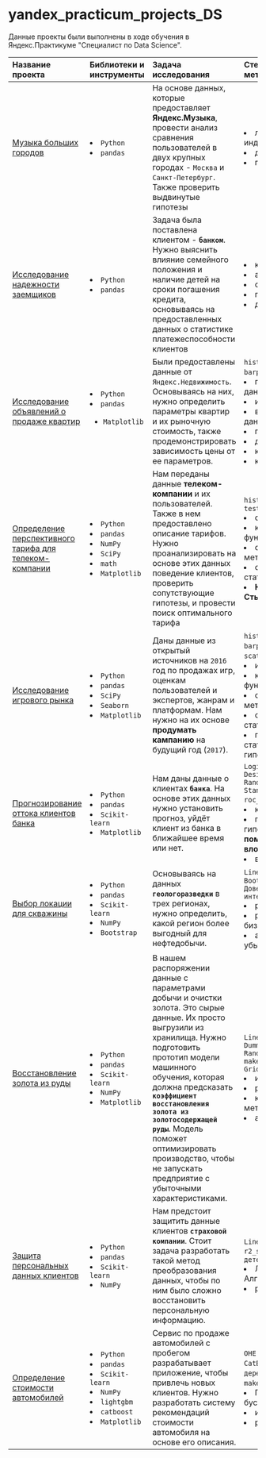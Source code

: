 # yandex_practicum_projects_DS

Данные проекты были выполнены в ходе обучения в Яндекс.Практикуме "Специалист по Data Science".

| Название проекта | Библиотеки и инструменты | Задача исследования | Стек и ключевые методы проекта |
| :---------------------- | :----------------------- | :---------------------- | :--------------------- |
| [Музыка больших городов](https://github.com/Menduone/yandex_practicum_projects_DS/tree/main/big_city_music) |<li>`Python`</li><li>`pandas`| На основе данных, которые предоставляет **Яндекс.Музыка**, провести анализ сравнения пользователей в двух крупных городах - `Москва` и `Санкт-Петербург`. Также проверить выдвинутые гипотезы|</li><li>логическая индексация, </li><li>дубликаты, </li><li>пропуски|
| [Исследование надежности заемщиков](https://github.com/Menduone/yandex_practicum_projects_DS/tree/main/creditor_reliability_research) |<li>`Python`</li><li>`pandas`| Задача была поставлена клиентом - **`банком`**. Нужно выяснить влияние семейного положения и наличие детей на сроки погашения кредита, основываясь на предоставленных данных о статистике платежеспособности клиентов|</li><li>кластеризация, </li><li>анализ данных, </li><li>обработка данных, </li><li>пропуски, </li><li>дубликаты|
| [Исследование объявлений о продаже квартир](https://github.com/Menduone/yandex_practicum_projects_DS/tree/main/advertisements_of_apartments) |<li>`Python`</li><li>`pandas`</li> <ul><li>`Matplotlib`|Были предоставлены данные от `Яндекс.Недвижимость`. Основываясь на них, нужно определить параметры квартир и их рыночную стоимость, также продемонстрировать зависимость цены от ее параметров.|`histogram`</li> `boxplot`</li> `barplot`</li> `scatterplot`</li><li> предобработка данных, </li><li> исслед. анализ, </li><li>визуализация данных, </li><li>пропуски, </li><li>дубликаты, </li><li>кластеризация, </li><li>кастомные функци|
| [Определение перспективного тарифа для телеком-компании](https://github.com/Menduone/yandex_practicum_projects_DS/tree/main/research_best_tariff_for_company) |<li>`Python`</li><li>`pandas`</li><li>`NumPy`</li><li>`SciPy`</li><li>`math`<li>`Matplotlib`|Нам переданы данные **телеком-компании** и их пользователей. Также в нем предоставлено описание тарифов. Нужно проанализировать на основе этих данных поведение клиентов, проверить сопутствующие гипотезы, и провести поиск оптимального тарифа|`histogram` `boxplot`</li> `t-test`</li><li>обработка данных, </li><li>кастомные функции, </li><li>статистические методы, </li><li>описательная статистика, </li><li>**Критерий Стьюдента**|
| [Исследование игрового рынка](https://github.com/Menduone/yandex_practicum_projects_DS/tree/main/research_market_game) | <li>`Python`</li><li>`pandas`</li><li>`SciPy`</li><li>`Seaborn`<li>`Matplotlib`| Даны данные из открытый источников на `2016` год по продажах игр, оценкам пользователей и экспертов, жанрам и платформам. Нам нужно на их основе **продумать кампанию** на будущий год (`2017`).|`histogram`</li> `boxplot`</li> `barplot`</li> `pie plot`</li> `scatterplot`</li> `t-test`</li><li> исслед. анализ, </li><li>кастомные функции, </li><li>статистические методы, </li><li>описательная статистика, </li><li>проверка статистических гипотез|
| [Прогнозирование оттока клиентов банка](https://github.com/Menduone/yandex_practicum_projects_DS/tree/main/customer_bank_churn_predict) | <li>`Python`</li><li>`pandas`</li><li>`Scikit-learn`<li>`Matplotlib` | Нам даны данные о клиентах **`банка`**. На основе этих данных нужно установить прогноз, уйдёт клиент из банка в ближайшее время или нет.| `LogisticRegression`</li> `DesicionTree`</li> `RandomForest`</li> `Standardscaler`</li> `roc_curve`</li> `AUC-ROC`</li> `f1`</li><li> классификация, </li><li>подбор гиперпараметров **с помощью вложенных циклов**, </li><li>выбор модели ML|
| [Выбор локации для скважины](https://github.com/Menduone/yandex_practicum_projects_DS/tree/main/choosing_location_for_well) | <li>`Python`</li><li>`pandas`</li><li>`Scikit-learn`</li><li>`NumPy`</li><li>`Bootstrap` | Основываясь на данных **`геологоразведки`** в трех регионах, нужно определить, какой регион более выгодный для нефтедобычи. | `LinearRegression`</li> `MSE`</li> `Bootstrap`</li> `Доверительный интервал`</li><li> регрессия, </li><li>разработка бизнес-модели, </li><li>анализ прибыли и убытков|
| [Восстановление золота из руды](https://github.com/Menduone/yandex_practicum_projects_DS/tree/main/recovery_gold_from_ore) | <li>`Python`</li><li>`pandas`</li><li>`Scikit-learn`</li><li>`NumPy`<li>`Matplotlib`| В нашем распоряжении данные с параметрами добычи и очистки золота. Это сырые данные. Их просто выгрузили из хранилища. Нужно подготовить прототип модели машинного обучения, которая должна предсказать **`коэффициент восстановления золота из золотосодержащей руды`**. Модель поможет оптимизировать производство, чтобы не запускать предприятие с убыточными характеристиками. | `LinearRegression`</li> `DummyRegressor`</li> `RandomForestRegressor`</li> `make_scorer`</li> `GridSearchCV`</li><li> исслед. анализ, </li><li>регрессия, </li><li>кастомные метрики, </li><li>анализ данных|
| [Защита персональных данных клиентов](https://github.com/Menduone/yandex_practicum_projects_DS/tree/main/protection_personal_data_clients) | <li>`Python`</li><li>`pandas`</li><li>`Scikit-learn`</li><li>`NumPy` | Нам предстоит защитить данные клиентов **`страховой компании`**. Стоит задача разработать такой метод преобразования данных, чтобы по ним было сложно восстановить персональную информацию. | `LinearRegression`</li> `r2_score`</li> `коэффициент детерминации`</li><li> Линейная Алгебра, </li><li>регрессия |
| [Определение стоимости автомобилей](https://github.com/Menduone/yandex_practicum_projects_DS/tree/main/predicting_cost_cars) | <li>`Python`</li><li>`pandas`</li><li>`Scikit-learn`</li><li>`NumPy`</li><li>`lightgbm`</li><li>`catboost`<li>`Matplotlib` | Сервис по продаже автомобилей с пробегом разрабатывает приложение, чтобы привлечь новых клиентов. Нужно разработать систему рекомендаций стоимости автомобиля на основе его описания. | `OHE`</li> `Ordinal Encoder`</li> `CatBoost`</li> `LGBM`</li> `модели деревьев`</li> `GridSearchCV`</li> `make_scorer`</li> `boxplot`</li><li> Градиентный бустинг, </li><li>исслед. анализ, </li><li>регрессия |
